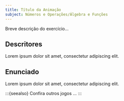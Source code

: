 ```yaml
---
title: Título da Animação
subject: Números e Operações/Álgebra e Funções
---
```


Breve descrição do exercício...

## Descritores

Lorem ipsum dolor sit amet, consectetur adipiscing elit.

## Enunciado

Lorem ipsum dolor sit amet, consectetur adipiscing elit.

:::{seealso}
Confira outros jogos ...
:::
